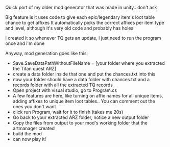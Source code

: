 Quick port of my older mod generator that was made in unity.. don't ask

Big feature is it uses code to give each epic/legendary item's loot table chance to get affixes
It automatically picks the correct affixes per item type and level, although it's very old code and probably has holes

I created it so whenever TQ gets an update, i just need to run the program once and i'm done

Anyway, mod generation goes like this:

- Save.SaveDataPathWithoutFileName = [your folder where you extracted the Titan quest ARZ]
- create a data folder inside that one and put the chances.txt into this
- now your folder should have a data folder with chances.txt and a records folder with all the extracted TQ records
- Open project with visual studio, go to Program.cs
- A few features are here, like turning on affix names for all unique items, adding affixes to unique item loot tables.. You can comment out the ones you don't want
- click run Program, wait for it to finish (takes me 20s)
- Go back to your extracted ARZ folder, notice a new output folder
- Copy the files from output to your mod's working folder that the artmanager created
- build the mod
- can now play it!

